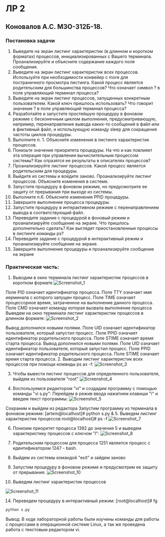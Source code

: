 # ЛР 2
## Коновалов А.С. М3О-312Б-18.

### Постановка задачи
1. Выведите на экран листинг характеристик (в длинном и коротком форматах) процессов, инициализированных с Вашего терминала. Проанализируйте и объясните содержание каждого поля сообщения.
2. Выведите на экран листинг характеристик всех процессов. Используйте при необходимости конвейер с more для постраничного просмотра листинга. Какой процесс является родительским для большинства процессов? Что означает символ ? в поле управляющий терминал процесса?
3. Выведите на экран листинг процессов, запущенных конкретным пользователем. Какой ключ пришлось использовать? Что говорит значение ? в поле управляющий терминал процесса?
4. Разработайте и запустите простейшую процедуру в фоновом режиме с бесконечным циклом выполнения, предусматривающую, например, перенаправление вывода каких-то сообщений в файл или в фиктивный файл, и использующую команду sleep для сокращения частоты циклов процедуры.
5. Выполните п. 1. Объясните изменения в листинге характеристик процессов.
6. Понизьте значение приоритета процедуры. На что и как повлияет эта операция при управлении вычислительным процессом системы? Как отразятся ее результаты в описателях процессов?
7. Проанализируйте листинг процессов. Какой процесс является родительским для процедуры.
8. Выйдите из системы и войдите заново. Проанализируйте листинг процессов. Объясните изменения в системе.
9. Запустите процедуру в фоновом режиме, но предусмотрите ее защиту от прерывания при выходе из системы.
10. Выполните п.6. Объясните изменения PPID процедуры.
11. Завершите выполнение процесса процедуры.
12. Запустите процедуру в интерактивном режиме с перенаправлением вывода в соответствующий файл.
13. Переведите задание с процедурой в фоновый режим и проанализируйте сообщение на экране. Что пришлось дополнительно сделать? Как выглядят приостановленные процессы в листинге команды ps?
14. Переведите задание с процедурой в интерактивный режим и проанализируйте сообщение на экране.
15. Завершите выполнение процедуры и проанализируйте сообщение на экране

### Практическая часть:

1. Выводим в окно терминала листинг характеристик процессов в коротком формате 
![Screenshot_1](https://user-images.githubusercontent.com/55550028/120068387-175dae00-c089-11eb-830e-2b99813df76b.png)

Поле PID означает идентификатор процесса. Поле TTY означает имя иерминала с которого запущен процесс. Поле TIME означает процессорное время, затраченное на выполнение данного процесса. Поле CMD означает команду которая вызвала выполнение процесса
Выведем на окно терминала листинг характеристик процессов в длинном формате:
![Screenshot_2](https://user-images.githubusercontent.com/55550028/120068443-63a8ee00-c089-11eb-9ae4-b962a56dcb5d.png)

Вывод дополнился новыми полями. Поле UID означает идентификатор пользователя, который запустил процесс. Поле PPID означает идентификатор родительского процесса. Поле STIME означает время старта процесса. Вывод дополнился новыми полями. Поле UID означает идентификатор пользователя, который запустил процесс. Поле PPID означает идентификатор родительского процесса. Поле STIME означает время старта процесса.
2. Выводим листинг характеристик всех процессов при помощи команды ps ax -f:
![Screenshot_3](https://user-images.githubusercontent.com/55550028/120068452-702d4680-c089-11eb-8870-c498a4b91022.png)

3. Чтобы вывести листинг процессов для определенного пользователя, выйдем из пользователя "root" 
![Screenshot_4](https://user-images.githubusercontent.com/55550028/120068486-99e66d80-c089-11eb-9a4f-09bee4689f55.png)

4. Воспользуемся редактором "vi" и создадим программу с помощью команды "vi s.py": Перейдем в режив ввода нажатием клавиши "i" и введем текст программы:
![Screenshot_5](https://user-images.githubusercontent.com/55550028/120068498-aa96e380-c089-11eb-9b2a-197b6246eea2.png)

Сохраним и выйдем из редактора
Запустим программу из терминала в фоновом режиме: [artem@localhost]# python s.py & 
5. Выведем листинг характеристик процессов root@localhost]# ps -f
![Screenshot_7](https://user-images.githubusercontent.com/55550028/120068580-0cefe400-c08a-11eb-8c59-2d75c5f8f779.png)

6. Понизим приоритет процесса 1392 до значения 5 и выведем характеристику процессов с ключом "l":
![Screenshot_8](https://user-images.githubusercontent.com/55550028/120068591-18430f80-c08a-11eb-89ce-9abe108f2a7b.png)

7.  Родительским процессом для процесса 1251 является процесс с идентификатором 1247 - bash.

8.  Выйдем из системы командой "exit" и зайдем заново 
9.  Запустим процедуру в фоновом режиме и предусмотрим ее защиту от прерывания.
![Screenshot_10](https://user-images.githubusercontent.com/55550028/120068613-33158400-c08a-11eb-85ec-6dacf103b01e.png)

10.  Выведим листинг характеристик процессов

![Screenshot_11](https://user-images.githubusercontent.com/55550028/120068620-3f014600-c08a-11eb-9851-333c53c87197.png)

14.   Переведем процедуру в интерактивный режим:
[root@localhost]# fg 
```sh
python s.py
```

Вывод: В ходе лабораторной работы были изучены команды для работы с процессами в операционной системе Linux, а так же проведена работа с текстовым редактором vi.
